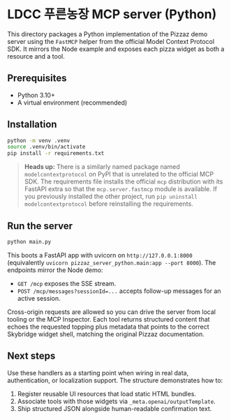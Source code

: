 # LDCC 푸른농장 MCP server (Python)

This directory packages a Python implementation of the Pizzaz demo server using the `FastMCP` helper from the official Model Context Protocol SDK. It mirrors the Node example and exposes each pizza widget as both a resource and a tool.

## Prerequisites

- Python 3.10+
- A virtual environment (recommended)

## Installation

```bash
python -m venv .venv
source .venv/bin/activate
pip install -r requirements.txt
```

> **Heads up:** There is a similarly named package named `modelcontextprotocol`
> on PyPI that is unrelated to the official MCP SDK. The requirements file
> installs the official `mcp` distribution with its FastAPI extra so that the
> `mcp.server.fastmcp` module is available. If you previously installed the
> other project, run `pip uninstall modelcontextprotocol` before reinstalling
> the requirements.

## Run the server

```bash
python main.py
```

This boots a FastAPI app with uvicorn on `http://127.0.0.1:8000` (equivalently `uvicorn pizzaz_server_python.main:app --port 8000`). The endpoints mirror the Node demo:

- `GET /mcp` exposes the SSE stream.
- `POST /mcp/messages?sessionId=...` accepts follow-up messages for an active session.

Cross-origin requests are allowed so you can drive the server from local tooling or the MCP Inspector. Each tool returns structured content that echoes the requested topping plus metadata that points to the correct Skybridge widget shell, matching the original Pizzaz documentation.

## Next steps

Use these handlers as a starting point when wiring in real data, authentication, or localization support. The structure demonstrates how to:

1. Register reusable UI resources that load static HTML bundles.
2. Associate tools with those widgets via `_meta.openai/outputTemplate`.
3. Ship structured JSON alongside human-readable confirmation text.
